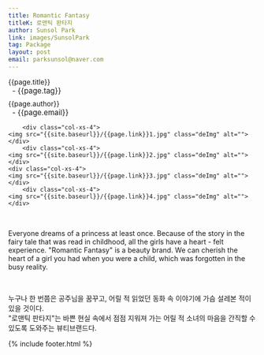 ```yaml
---
title: Romantic Fantasy
titleK: 로맨틱 판타지
author: Sunsol Park
link: images/SunsolPark
tag: Package
layout: post
email: parksunsol@naver.com
---	
```


<div class="container">

<div class="deDep">
{{page.title}}<br>
<p style="font-size:15px; margin:0px; padding:0px 0px 0px 8px; margin:0px 0px 8px 0px;">- {{page.tag}}</p>
{{page.author}}<br>
<p style="font-size:15px; margin:0px; padding:0px 0px 0px 8px;">- {{page.email}}</p>
</div>


<div class="row" class="imgcolor">
	
		<div class="col-xs-4">
	<img src="{{site.baseurl}}/{{page.link}}1.jpg" class="deImg" alt=""></div>
		<div class="col-xs-4">
	<img src="{{site.baseurl}}/{{page.link}}2.jpg" class="deImg" alt=""></div>
	<div class="col-xs-4">
	<img src="{{site.baseurl}}/{{page.link}}3.jpg" class="deImg" alt=""></div>
		<div class="col-xs-4">
	<img src="{{site.baseurl}}/{{page.link}}4.jpg" class="deImg" alt=""></div>
	
</div>
<br>

<div class="det lato">



Everyone dreams of a princess at least once. Because of the story in the fairy tale that was read in childhood, all the girls have a heart - felt experience. "Romantic Fantasy" is a beauty brand. We can cherish the heart of a girl you had when you were a child, which was forgotten in the busy reality.



</div>

<br>

<div class="noto">

누구나 한 번쯤은 공주님을 꿈꾸고, 어릴 적 읽었던 동화 속 이야기에 가슴 설레본 적이 있을 것이다.
<br>
"로맨틱 판타지"는 바쁜 현실 속에서 점점 지워져 가는 어릴 적 소녀의 마음을 간직할 수 있도록 도와주는 뷰티브랜드다.


</div>
 {% include footer.html %}